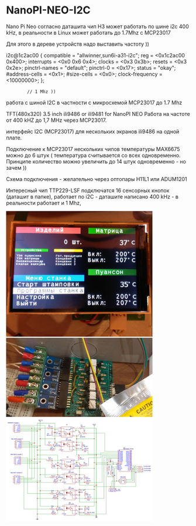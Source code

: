 # NanoPI-NEO-I2C
Nano Pi Neo согласно даташита чип H3  может работать по шине
i2c 400 kHz, в реальности в Linux может работать до 1.7Mhz c MCP23017

Для этого в дереве устройств надо выставить частоту ))


i2c@1c2ac00 {
			compatible = "allwinner,sun6i-a31-i2c";
			reg = <0x1c2ac00 0x400>;
			interrupts = <0x0 0x6 0x4>;
			clocks = <0x3 0x3b>;
			resets = <0x3 0x2e>;
			pinctrl-names = "default";
			pinctrl-0 = <0x17>;
			status = "okay";
			#address-cells = <0x1>;
			#size-cells = <0x0>;
			clock-frequency = <10000000>;
			};
			
			
			// 1 Mhz )) 
работа с шиной I2C в частности с микросхемой MCP23017  до 1.7 Mhz

TFT(480x320) 3.5 inch ili9486 or ili9481  for NanoPI NEO
Работа на частоте от 400 kHZ до 1,7 MHz через MCP23017.


интерфейс I2C (MCP23017) для нескольких экранов ili9486
на одной плате.

Подключение к MCP23017 нескольких чипов температуры MAX6675 можно до 6 штук (
температура считывается со всех одновременно.
Принципе количество можно увеличить до 14 штук одновременно - но зачем ))

Схема подключения - желательно через оптопары H11L1 или ADUM1201  



Интересный чип TTP229-LSF  подключатся 16 сенсорных кнопок (даташит в папке), 
работает по i2C - даташите написано 400 kHz - в реальности работает и 1 Mhz,

<img src="/Datasheet/examplePanel_i2c_3_5_ili9486_small.jpg" width=400 >


<img src="/Datasheet/example_i2c_MAX6675_4pcs_small.jpg" width=400 >
<img src="/thermo_i2c/Schematic_optoisilator_Sheet-1_20190113143345.png" width=400 >
